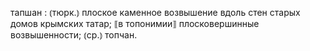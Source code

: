 ---
---

тапшан
: ⦅тюрк.⦆ плоское каменное возвышение вдоль стен старых домов крымских татар; ⟦в топонимии⟧ плосковершинные возвышенности; ⦅ср.⦆ топчан.
